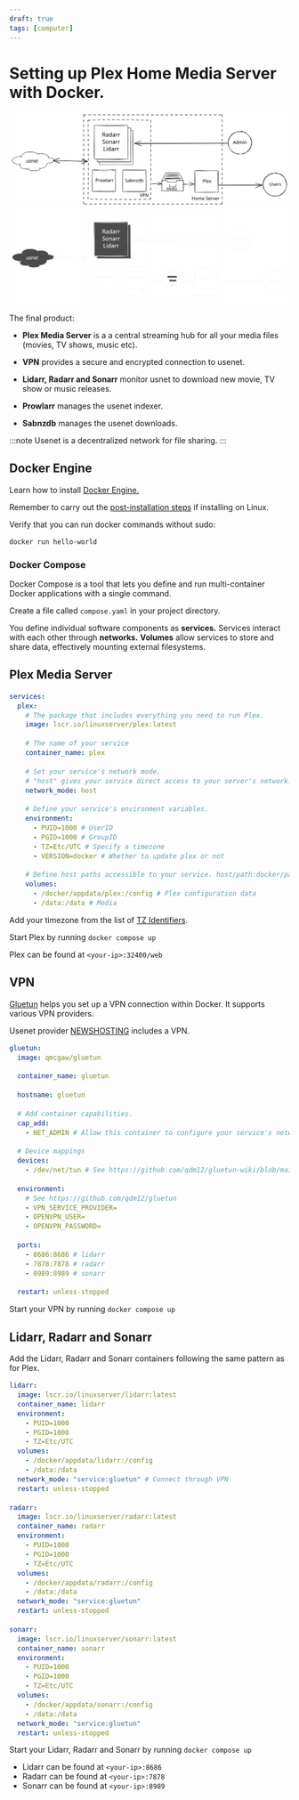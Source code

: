 ```yaml
---
draft: true
tags: [computer]
---
```


# Setting up Plex Home Media Server with Docker.

![Setting up Plex Home Media Server with Docker](./goal_light.svg#light)![Setting up Plex Home Media Server with Docker](./goal_dark.svg#dark)

The final product:

- **Plex Media Server** is a a central streaming hub for all your media files (movies, TV shows, music etc).

- **VPN** provides a secure and encrypted connection to usenet.

- **Lidarr, Radarr and Sonarr** monitor usnet to download new movie, TV show or music releases.

- **Prowlarr** manages the usenet indexer.

- **Sabnzdb** manages the usenet downloads.

:::note
Usenet is a decentralized network for file sharing.
:::

<!-- truncate -->

## Docker Engine

Learn how to install [Docker Engine.](https://docs.docker.com/engine/)

Remember to carry out the [post-installation steps](https://docs.docker.com/engine/install/linux-postinstall/) if installing on Linux.

Verify that you can run docker commands without sudo:

```sh
docker run hello-world
```

### Docker Compose

Docker Compose is a tool that lets you define and run multi-container Docker applications with a single command.

Create a file called `compose.yaml` in your project directory.

You define individual software components as **services.** Services interact with each other through **networks.** **Volumes** allow services to store and share data, effectively mounting external filesystems.

## Plex Media Server

```yaml title="compose.yaml"
services:
  plex:
    # The package that includes everything you need to run Plex.
    image: lscr.io/linuxserver/plex:latest

    # The name of your service
    container_name: plex

    # Set your service's network mode.
    # "host" gives your service direct access to your server's network.
    network_mode: host

    # Define your service's environment variables.
    environment:
      - PUID=1000 # UserID
      - PGID=1000 # GroupID
      - TZ=Etc/UTC # Specify a timezone
      - VERSION=docker # Whether to update plex or not

    # Define host paths accessible to your service. host/path:docker/path
    volumes:
      - /docker/appdata/plex:/config # Plex configuration data
      - /data:/data # Media
```

Add your timezone from the list of [TZ Identifiers](https://en.wikipedia.org/wiki/List_of_tz_database_time_zones#List).

Start Plex by running `docker compose up`

Plex can be found at `<your-ip>:32400/web`

## VPN

[Gluetun](https://github.com/qdm12/gluetun) helps you set up a VPN connection within Docker. It supports various VPN providers.

Usenet provider [NEWSHOSTING](https://www.newshosting.com/) includes a VPN.

```yaml title="compose.yaml"
gluetun:
  image: qmcgaw/gluetun

  container_name: gluetun

  hostname: gluetun

  # Add container capabilities.
  cap_add:
    - NET_ADMIN # Allow this container to configure your service's network.

  # Device mappings
  devices:
    - /dev/net/tun # See https://github.com/qdm12/gluetun-wiki/blob/main/errors/tun.md

  environment:
    # See https://github.com/qdm12/gluetun
    - VPN_SERVICE_PROVIDER=
    - OPENVPN_USER=
    - OPENVPN_PASSWORD=

  ports:
    - 8686:8686 # lidarr
    - 7878:7878 # radarr
    - 8989:8989 # sonarr

  restart: unless-stopped
```

Start your VPN by running `docker compose up`

## Lidarr, Radarr and Sonarr

Add the Lidarr, Radarr and Sonarr containers following the same pattern as for Plex.

```yaml title="compose.yaml"
lidarr:
  image: lscr.io/linuxserver/lidarr:latest
  container_name: lidarr
  environment:
    - PUID=1000
    - PGID=1000
    - TZ=Etc/UTC
  volumes:
    - /docker/appdata/lidarr:/config
    - /data:/data
  network_mode: "service:gluetun" # Connect through VPN
  restart: unless-stopped

radarr:
  image: lscr.io/linuxserver/radarr:latest
  container_name: radarr
  environment:
    - PUID=1000
    - PGID=1000
    - TZ=Etc/UTC
  volumes:
    - /docker/appdata/radarr:/config
    - /data:/data
  network_mode: "service:gluetun"
  restart: unless-stopped

sonarr:
  image: lscr.io/linuxserver/sonarr:latest
  container_name: sonarr
  environment:
    - PUID=1000
    - PGID=1000
    - TZ=Etc/UTC
  volumes:
    - /docker/appdata/sonarr:/config
    - /data:/data
  network_mode: "service:gluetun"
  restart: unless-stopped
```

Start your Lidarr, Radarr and Sonarr by running `docker compose up`

- Lidarr can be found at `<your-ip>:8686`
- Radarr can be found at `<your-ip>:7878`
- Sonarr can be found at `<your-ip>:8989`
